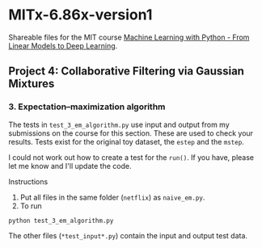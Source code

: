 # MITx-6.86x-version1
Shareable files for the MIT course [Machine Learning with Python - From Linear Models to Deep Learning](https://courses.edx.org/courses/course-v1:MITx+6.86x+1T2020/course/).

## Project 4: Collaborative Filtering via Gaussian Mixtures

### 3. Expectation–maximization algorithm

The tests in `test_3_em_algorithm.py` use input and output from my submissions on the course for this section. These are used to check your results. Tests exist for the original toy dataset, the `estep` and the `mstep`.

I could not work out how to create a test for the `run()`. If you have, please let me know and I'll update the code.

Instructions

1. Put all files in the same folder (`netflix`) as `naive_em.py`. 
2. To run
```
python test_3_em_algorithm.py
```

The other files (`*test_input*.py`) contain the input and output test data. 

